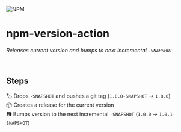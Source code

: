 ![NPM](https://img.shields.io/badge/NPM-%23CB3837.svg?style=for-the-badge&logo=npm&logoColor=white)
# npm-version-action
*Releases current version and bumps to next incremental `-SNAPSHOT`*

<br>

## Steps
🏷️ Drops `-SNAPSHOT` and pushes a git tag (`1.0.0-SNAPSHOT` &rarr; `1.0.0`) <br>
📦 Creates a release for the current version <br>
📷 Bumps version to the next incremental `-SNAPSHOT` (`1.0.0` &rarr; `1.0.1-SNAPSHOT`) <br>

<br>

<!-- ###### 🎵 I don’t see nothing wrong, with a little bump n’ tag -->
